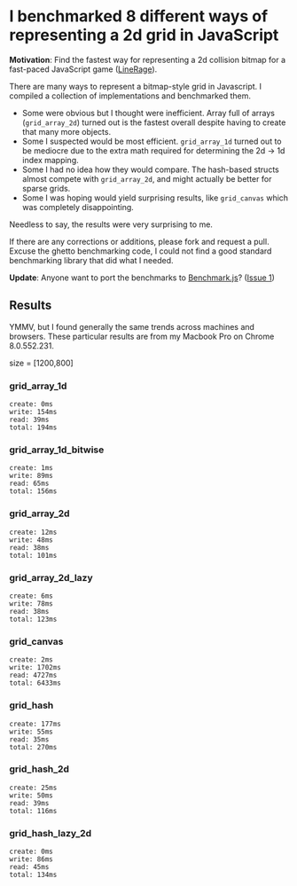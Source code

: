 # I benchmarked 8 different ways of representing a 2d grid in JavaScript

**Motivation**: Find the fastest way for representing a 2d collision bitmap for a fast-paced JavaScript game ([LineRage](https://chrome.google.com/webstore/detail/oplmlhhgdcliikihbehklkagmeophnlh)).

There are many ways to represent a bitmap-style grid in Javascript. I compiled a collection of implementations and benchmarked them.

* Some were obvious but I thought were inefficient. Array full of arrays (`grid_array_2d`) turned out is the fastest overall despite having to create that many more objects.
* Some I suspected would be most efficient. `grid_array_1d` turned out to be mediocre due to the extra math required for determining the 2d -> 1d index mapping.
* Some I had no idea how they would compare. The hash-based structs almost compete with `grid_array_2d`, and might actually be better for sparse grids.
* Some I was hoping would yield surprising results, like `grid_canvas` which was completely disappointing.

Needless to say, the results were very surprising to me.

If there are any corrections or additions, please fork and request a pull. Excuse the ghetto benchmarking code, I could not find a good standard benchmarking library that did what I needed.

**Update**: Anyone want to port the benchmarks to [Benchmark.js](https://github.com/mathiasbynens/benchmark.js)? ([Issue 1](https://github.com/shazow/grid-benchmark.js/issues#issue/1))

## Results

YMMV, but I found generally the same trends across machines and browsers. These particular results are from my Macbook Pro on Chrome 8.0.552.231.

size = [1200,800]

### grid_array_1d

    create: 0ms
    write: 154ms
    read: 39ms
    total: 194ms


### grid_array_1d_bitwise

    create: 1ms
    write: 89ms
    read: 65ms
    total: 156ms

### grid_array_2d

    create: 12ms
    write: 48ms
    read: 38ms
    total: 101ms

### grid_array_2d_lazy

    create: 6ms
    write: 78ms
    read: 38ms
    total: 123ms

### grid_canvas

    create: 2ms
    write: 1702ms
    read: 4727ms
    total: 6433ms

### grid_hash

    create: 177ms
    write: 55ms
    read: 35ms
    total: 270ms

### grid_hash_2d

    create: 25ms
    write: 50ms
    read: 39ms
    total: 116ms

### grid_hash_lazy_2d

    create: 0ms
    write: 86ms
    read: 45ms
    total: 134ms
